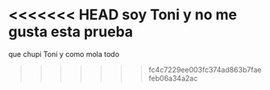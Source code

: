 <<<<<<< HEAD
soy Toni y no me gusta esta prueba
=======
que chupi Toni y como mola todo
>>>>>>> fc4c7229ee003fc374ad863b7faefeb06a34a2ac
